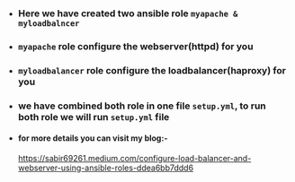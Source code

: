 - ### Here we have created two ansible role `myapache & myloadbalncer`
- ### `myapache` role configure the webserver(httpd) for you
- ### `myloadbalancer` role configure the loadbalancer(haproxy) for you 
- ###  we have combined both role in one file `setup.yml`, to run both role we will run `setup.yml` file 
- #### for more details you can visit my blog:-
   https://sabir69261.medium.com/configure-load-balancer-and-webserver-using-ansible-roles-ddea6bb7ddd6
